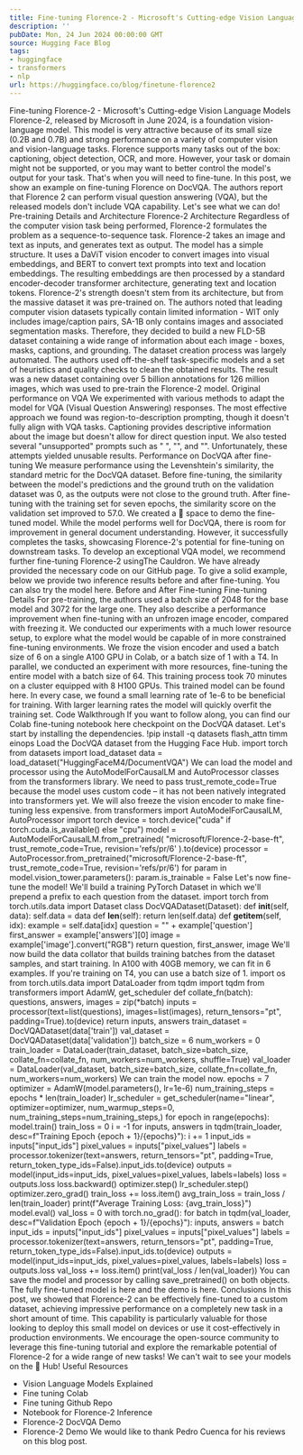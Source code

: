 ```yaml
---
title: Fine-tuning Florence-2 - Microsoft's Cutting-edge Vision Language Models
description: ''
pubDate: Mon, 24 Jun 2024 00:00:00 GMT
source: Hugging Face Blog
tags:
- huggingface
- transformers
- nlp
url: https://huggingface.co/blog/finetune-florence2
---
```


Fine-tuning Florence-2 - Microsoft's Cutting-edge Vision Language Models
Florence-2, released by Microsoft in June 2024, is a foundation vision-language model. This model is very attractive because of its small size (0.2B and 0.7B) and strong performance on a variety of computer vision and vision-language tasks.
Florence supports many tasks out of the box: captioning, object detection, OCR, and more. However, your task or domain might not be supported, or you may want to better control the model's output for your task. That's when you will need to fine-tune.
In this post, we show an example on fine-tuning Florence on DocVQA. The authors report that Florence 2 can perform visual question answering (VQA), but the released models don't include VQA capability. Let's see what we can do!
Pre-training Details and Architecture
Florence-2 Architecture
Regardless of the computer vision task being performed, Florence-2 formulates the problem as a sequence-to-sequence task. Florence-2 takes an image and text as inputs, and generates text as output. The model has a simple structure. It uses a DaViT vision encoder to convert images into visual embeddings, and BERT to convert text prompts into text and location embeddings. The resulting embeddings are then processed by a standard encoder-decoder transformer architecture, generating text and location tokens. Florence-2's strength doesn't stem from its architecture, but from the massive dataset it was pre-trained on. The authors noted that leading computer vision datasets typically contain limited information - WIT only includes image/caption pairs, SA-1B only contains images and associated segmentation masks. Therefore, they decided to build a new FLD-5B dataset containing a wide range of information about each image - boxes, masks, captions, and grounding. The dataset creation process was largely automated. The authors used off-the-shelf task-specific models and a set of heuristics and quality checks to clean the obtained results. The result was a new dataset containing over 5 billion annotations for 126 million images, which was used to pre-train the Florence-2 model.
Original performance on VQA
We experimented with various methods to adapt the model for VQA (Visual Question Answering) responses. The most effective approach we found was region-to-description prompting, though it doesn't fully align with VQA tasks. Captioning provides descriptive information about the image but doesn't allow for direct question input. We also tested several "unsupported" prompts such as " <VQA>", "<vqa>", and "<Visual question answering>". Unfortunately, these attempts yielded unusable results.
Performance on DocVQA after fine-tuning
We measure performance using the Levenshtein's similarity, the standard metric for the DocVQA dataset. Before fine-tuning, the similarity between the model's predictions and the ground truth on the validation dataset was 0, as the outputs were not close to the ground truth. After fine-tuning with the training set for seven epochs, the similarity score on the validation set improved to 57.0. We created a 🤗 space to demo the fine-tuned model. While the model performs well for DocVQA, there is room for improvement in general document understanding. However, it successfully completes the tasks, showcasing Florence-2's potential for fine-tuning on downstream tasks. To develop an exceptional VQA model, we recommend further fine-tuning Florence-2 usingThe Cauldron. We have already provided the necessary code on our GitHub page.
To give a solid example, below we provide two inference results before and after fine-tuning. You can also try the model here.
Before and After Fine-tuning
Fine-tuning Details
For pre-training, the authors used a batch size of 2048 for the base model and 3072 for the large one. They also describe a performance improvement when fine-tuning with an unfrozen image encoder, compared with freezing it.
We conducted our experiments with a much lower resource setup, to explore what the model would be capable of in more constrained fine-tuning environments. We froze the vision encoder and used a batch size of 6 on a single A100 GPU in Colab, or a batch size of 1 with a T4. In parallel, we conducted an experiment with more resources, fine-tuning the entire model with a batch size of 64. This training process took 70 minutes on a cluster equipped with 8 H100 GPUs. This trained model can be found here.
In every case, we found a small learning rate of 1e-6 to be beneficial for training. With larger learning rates the model will quickly overfit the training set.
Code Walkthrough
If you want to follow along, you can find our Colab fine-tuning notebook here checkpoint on the DocVQA dataset. Let's start by installing the dependencies.
!pip install -q datasets flash_attn timm einops
Load the DocVQA dataset from the Hugging Face Hub.
import torch
from datasets import load_dataset
data = load_dataset("HuggingFaceM4/DocumentVQA")
We can load the model and processor using the AutoModelForCausalLM
and AutoProcessor
classes from the transformers library. We need to pass trust_remote_code=True
because the model uses custom code – it has not been natively integrated into transformers yet. We will also freeze the vision encoder to make fine-tuning less expensive.
from transformers import AutoModelForCausalLM, AutoProcessor
import torch
device = torch.device("cuda" if torch.cuda.is_available() else "cpu")
model = AutoModelForCausalLM.from_pretrained(
"microsoft/Florence-2-base-ft",
trust_remote_code=True,
revision='refs/pr/6'
).to(device)
processor = AutoProcessor.from_pretrained("microsoft/Florence-2-base-ft",
trust_remote_code=True, revision='refs/pr/6')
for param in model.vision_tower.parameters():
param.is_trainable = False
Let's now fine-tune the model! We'll build a training PyTorch Dataset in which we'll prepend a <DocVQA> prefix to each question from the dataset.
import torch from torch.utils.data import Dataset
class DocVQADataset(Dataset):
def __init__(self, data):
self.data = data
def __len__(self):
return len(self.data)
def __getitem__(self, idx):
example = self.data[idx]
question = "<DocVQA>" + example['question']
first_answer = example['answers'][0]
image = example['image'].convert("RGB")
return question, first_answer, image
We'll now build the data collator that builds training batches from the dataset samples, and start training. In A100 with 40GB memory, we can fit in 6 examples. If you're training on T4, you can use a batch size of 1.
import os
from torch.utils.data import DataLoader
from tqdm import tqdm
from transformers import AdamW, get_scheduler
def collate_fn(batch):
questions, answers, images = zip(*batch)
inputs = processor(text=list(questions), images=list(images), return_tensors="pt", padding=True).to(device)
return inputs, answers
train_dataset = DocVQADataset(data['train'])
val_dataset = DocVQADataset(data['validation'])
batch_size = 6
num_workers = 0
train_loader = DataLoader(train_dataset, batch_size=batch_size,
collate_fn=collate_fn, num_workers=num_workers, shuffle=True)
val_loader = DataLoader(val_dataset, batch_size=batch_size,
collate_fn=collate_fn, num_workers=num_workers)
We can train the model now.
epochs = 7
optimizer = AdamW(model.parameters(), lr=1e-6)
num_training_steps = epochs * len(train_loader)
lr_scheduler = get_scheduler(name="linear", optimizer=optimizer,
num_warmup_steps=0, num_training_steps=num_training_steps,)
for epoch in range(epochs):
model.train()
train_loss = 0
i = -1
for inputs, answers in tqdm(train_loader, desc=f"Training Epoch {epoch + 1}/{epochs}"):
i += 1
input_ids = inputs["input_ids"]
pixel_values = inputs["pixel_values"]
labels = processor.tokenizer(text=answers, return_tensors="pt", padding=True, return_token_type_ids=False).input_ids.to(device)
outputs = model(input_ids=input_ids, pixel_values=pixel_values, labels=labels)
loss = outputs.loss
loss.backward()
optimizer.step()
lr_scheduler.step()
optimizer.zero_grad()
train_loss += loss.item()
avg_train_loss = train_loss / len(train_loader)
print(f"Average Training Loss: {avg_train_loss}")
model.eval()
val_loss = 0
with torch.no_grad():
for batch in tqdm(val_loader, desc=f"Validation Epoch {epoch + 1}/{epochs}"):
inputs, answers = batch
input_ids = inputs["input_ids"]
pixel_values = inputs["pixel_values"]
labels = processor.tokenizer(text=answers, return_tensors="pt", padding=True, return_token_type_ids=False).input_ids.to(device)
outputs = model(input_ids=input_ids, pixel_values=pixel_values, labels=labels)
loss = outputs.loss
val_loss += loss.item()
print(val_loss / len(val_loader))
You can save the model and processor by calling save_pretrained()
on both objects. The fully fine-tuned model is here and the demo is here.
Conclusions
In this post, we showed that Florence-2 can be effectively fine-tuned to a custom dataset, achieving impressive performance on a completely new task in a short amount of time. This capability is particularly valuable for those looking to deploy this small model on devices or use it cost-effectively in production environments. We encourage the open-source community to leverage this fine-tuning tutorial and explore the remarkable potential of Florence-2 for a wide range of new tasks! We can't wait to see your models on the 🤗 Hub!
Useful Resources
- Vision Language Models Explained
- Fine tuning Colab
- Fine tuning Github Repo
- Notebook for Florence-2 Inference
- Florence-2 DocVQA Demo
- Florence-2 Demo
We would like to thank Pedro Cuenca for his reviews on this blog post.